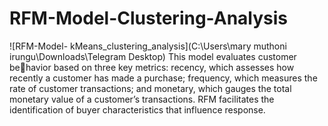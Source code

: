 # RFM-Model-Clustering-Analysis
![RFM-Model- kMeans_clustering_analysis](C:\Users\mary muthoni irungu\Downloads\Telegram Desktop)
This model evaluates customer be￾havior based on three key metrics: recency, which assesses how recently a customer has made a purchase; frequency, which measures the rate of customer transactions; and monetary, which gauges the total monetary value of a customer’s transactions. RFM facilitates the identification of buyer characteristics that influence response.
